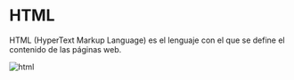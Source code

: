 # HTML
HTML (HyperText Markup Language) es el lenguaje con el que se define el contenido de las páginas web.

![html](https://bit.ly/3aXoaWs)